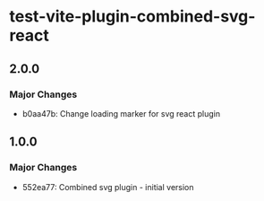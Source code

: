 # test-vite-plugin-combined-svg-react

## 2.0.0

### Major Changes

- b0aa47b: Change loading marker for svg react plugin

## 1.0.0

### Major Changes

- 552ea77: Combined svg plugin - initial version
